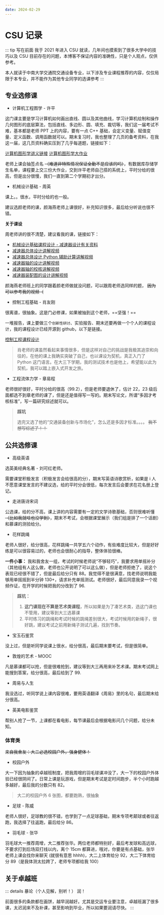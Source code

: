 ```yaml
---
date: 2024-02-29
---
```


# CSU 记录

::: tip 写在前面
我于 2021 年进入 CSU 就读，几年间也摸索到了很多大学中的技巧以及 CSU 目前存在的问题，本博客不保证内容的准确性，只是个人观点，仅供参考。

本人就读于中南大学交通院交通设备专业，以下涉及专业课程推荐的内容，仅仅局限于本专业，并不能作为其他专业同学的选课参考
:::

## 专业选修课

- 计算机工程图学 - 许平

这门课主要是学习计算机如何画出直线、圆以及其他曲线，学习计算机绘制和操作几何图形的底层算法，包括直线、多边形、圆、填充、裁切等，我们这一届考试不难，基本都是老师 PPT 上的内容，要有一点 C++ 基础，会定义变量、赋值变量、定义函数、调用函数就可以。期末复习时，我也整理了几页的备考资料，在我这一届，这几页资料确实压到了几乎每道题，链接如下：

[计算机图形学讲义链接](https://gitee.com/o19859860010/csu_stte_files/blob/main/计算机图形学--笔记.pdf)
[计算机图形学大作业](https://gitee.com/o19859860010/csu_stte_files/releases/tag/1.0)

老师上课会抽签点名 ~~（难道非特殊情况保证全勤不是应该的吗）~~，有数据库存储学生名单，课程要上交三份大作业，交到许平老师自己搭的系统上，平时分给的很高，但是出分很慢，我们一直到第二个学期初才出分。

- 机械设计基础 - 周英

课上。。很水，平时分给的也一般。

建议选颜老师的课，颜海燕老师上课很好，补充知识很多，最后给分听说也很不错。

**关于课设**

周老师讲的很不清楚，建议看我的课，链接如下：

- [机械设计基础课程设计 - 减速器设计有关资料](https://gitee.com/o19859860010/csu_stte_files/tree/main/机械类/机械设计基础/课程设计)
- [减速器总体设计讲解视频](https://www.bilibili.com/video/BV1ye411v7hQ)
- [减速器总体设计 Python 辅助计算讲解视频](https://www.bilibili.com/video/BV1dg4y1S7v5)
- [减速器轴的设计讲解视频](https://www.bilibili.com/video/BV1264y1P7tb)
- [减速器轴的校核讲解视频](https://www.bilibili.com/video/BV1Ng4y1U7xz)
- [减速器装配图的设计讲解视频](https://www.bilibili.com/video/BV1rU421d7AT)

颜海燕老师班上的同学跟着颜老师做就没问题，可以跟周老师选同样的题， ~~因为可以参考我的视频（~~

- 控制工程基础 - 肖友刚

很离谱，很抽象。这是门必修课，如果被抽到这个老师，==坚强！==

一堆报告，课上要做三个`创新性研讨`、实验报告、期末还要再做一个个人的课程设计，我的课程设计已经开源到 github，以下是链接。

[控制工程课程设计](https://github.com/dream-oyh/Control_Engneering_Twice_Work_Python)

> 肖老师的课虽然看起来事情很多，但是这样对自己的挑战是我极其追崇和向往的，在他的课上我确实突破了自己，也以课设为契机，真正入门了 Python 这门语言。在大三下学期，我的测试技术也是他上，希望能以此为契机，我可以踏上嵌入式开发之旅。

- 工程流体力学 - 章易程

老师很好很好，平时分给的很高（99.2），但是老师要退休了，估计 22，23 级后面都选不到章老师的课了，但是还是值得写一写的。期末写论文，所谓“多因才考核标准”，写一篇研究综述就可以。

> **踩坑**
>
> 选完又选了他的“交通装备创新与市场化”，怎么还是多因才标准。。。。 ~~我不想写综述了！！~~

## 公共选修课

- 高级英语

选英美经典名著 - 刘可红老师。

需要课堂积极发言（积极发言会给很高的分），期末写英语诗歌赏析，如果是 i 人不愿意课堂发言的不建议选，给的平时分会很低，每次发言后会要求在花名册上登记。

- 走进唐诗宋词

公选课，给的分不高，课上讲的内容需要有一定的文学诗歌基础，否则很难听懂 ~~（比如我就啥也没学到）~~，期末不考试，会根据课堂展示（我们组是排了一个话剧）和慕课的测验给分。

- 花样跳绳

老师人很好，给分很高，花样跳绳一共学五六个动作，有些难度比较大，但是好好练是可以很容易过的，老师也会很耐心的指导，整体体验很棒。

**一件小事：** 我和我舍友一组，考试的时候老师说“不够轻巧”，我要求用单摇补分（其他组有人这么做，老师也公开说明了可以这么做），但是老师拒绝了，说这个表现已经很不错了，但是最后给分只有 88。我觉得不是很满意，找老师说明我能够用单摇摇到半分钟 130+，请求补充单摇测试。老师很好，最后同意我录一个视频作证，在开学的时候把我的分改到了 96.

> **踩坑：**
>
> 1. **这门课现在不算是艺术类课程**，所以如果是为了凑艺术类，选这门课也不管用，建议等到大三选慕课
> 2. 平时练习的跳绳和考试时候的跳绳差别很大，考试时候用的新绳子，很好跳，建议考试之前用新绳子测试几遍，找到节奏。

- 宝玉石鉴赏

没上过，但是听同学说课上很水，给分很高，最后期末要考试，但是很简单。

- 敦煌的艺术 - MOOC

凡是慕课都可以抢，但是很难抢到，建议等到大三再用来补艺术课。期末考试网上能搜到答案，给分很高，最后给到了 99.

- 周易与人生

我没选过，听同学说上课内容很难，要用英语翻译《周易》里的名句，最后期末给分很高。

- 英美电影鉴赏

帮别人抢了一节，上课都在看电影，每节课最后会根据电影问几个问题，给分未知。

### 体育类

~~来自我舍友：大二必选校园户外，强身健体！~~

- 校园户外

大一下因为抽象的卓越班制度，把我周增的羽毛球课冲没了，大一下的校园户外体验已经很阴间了。日常上课是玩游戏，但是期末考试是定时间跑步，半个小时跑越多越好，最后我的分数只有 82。

> 大二的校园户外 6 张图，都要跑熟，很抽象

- 足球 - 陈威

老师人很好，足球教的很不错，也学到了一点足球基础，期末专项考颠球或者往返跑，我选择了往返跑，最后给分 86。

- 羽毛球 - 张华

羽毛球大一推荐周增，大二推荐张华。两位老师都特别好，最后考发球和高远球，不要求打到后场双打线以内，离个 15cm 都算进，哦对，你要是有点基础，张华老师上课会找你来聊天 (就很有意思 hhhh)，大二上体育给分 92，大二下体育给分 89（是我体测太拉跨了，老师专项都给我 100）

## 关于卓越班

::: details 暴论（个人见解，别听！）
润！

前面很多的条款都在画饼，越早润越好。尤其是交运专业要注意，卓越班漏了很多课，太迟润来不及补课，甚至影响到毕业，所以如果要润请尽快。
:::
